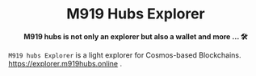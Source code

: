<div align="center">

<h1>M919 Hubs Explorer</h1>

**M919 hubs is not only an explorer but also a wallet and more ... 🛠**


</div>

`M919 hubs Explorer` is a light explorer for Cosmos-based Blockchains.  https://explorer.m919hubs.online  .

